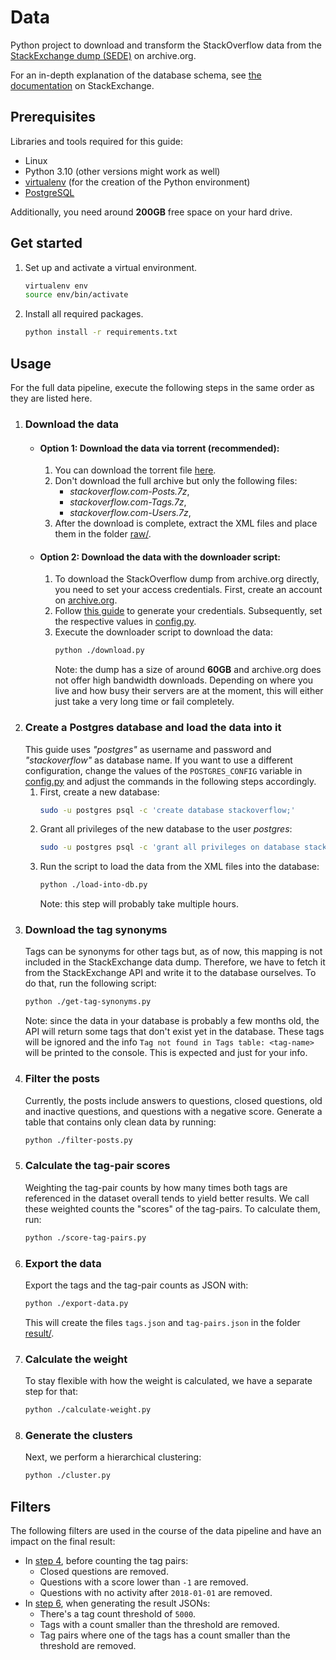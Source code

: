 # Data

Python project to download and transform the StackOverflow data from the [StackExchange dump (SEDE)](https://archive.org/download/stackexchange) on archive.org.

For an in-depth explanation of the database schema, see [the documentation](https://meta.stackexchange.com/questions/2677/database-schema-documentation-for-the-public-data-dump-and-sede) on StackExchange.

## Prerequisites

Libraries and tools required for this guide:

- Linux
- Python 3.10 (other versions might work as well)
- [virtualenv](https://virtualenv.pypa.io/en/latest/) (for the creation of the Python environment)
- [PostgreSQL](https://www.postgresql.org/)

Additionally, you need around **200GB** free space on your hard drive.

## Get started

1. Set up and activate a virtual environment.
   ```bash
   virtualenv env
   source env/bin/activate
   ```
2. Install all required packages.
   ```bash
   python install -r requirements.txt
   ````
   
## Usage

For the full data pipeline, execute the following steps in the same order as they are listed here.

1. ### Download the data
   - #### Option 1: Download the data via torrent **(recommended)**:
      1. You can download the torrent file [here](https://archive.org/download/stackexchange/stackexchange_archive.torrent).
      2. Don't download the full archive but only the following files:
         - _stackoverflow.com-Posts.7z_,
         - _stackoverflow.com-Tags.7z_,
         - _stackoverflow.com-Users.7z_,
      3. After the download is complete, extract the XML files and place them in the folder [raw/](./raw).
   - #### Option 2: Download the data with the downloader script:
      1. To download the StackOverflow dump from archive.org directly, you need to set your access credentials. 
         First, create an account on [archive.org](https://archive.org). 
      2. Follow [this guide](https://archive.org/developers/tutorial-get-ia-credentials.html#steps) to generate your credentials. 
         Subsequently, set the respective values in [config.py](./config.py).
      3. Execute the downloader script to download the data:   
         ```bash
         python ./download.py
         ```
         Note: the dump has a size of around **60GB** and archive.org does not offer high bandwidth downloads. 
         Depending on where you live and how busy their servers are at the moment, this will either just take a very long time or fail completely.
2. ### Create a Postgres database and load the data into it
   This guide uses _"postgres"_ as username and password and _"stackoverflow"_ as database name. If you want to use
   a different configuration, change the values of the `POSTGRES_CONFIG` variable in [config.py](./config.py) and
   adjust the commands in the following steps accordingly.
   1. First, create a new database:
      ```bash
      sudo -u postgres psql -c 'create database stackoverflow;'
      ```
   2. Grant all privileges of the new database to the user _postgres_:
      ```bash
      sudo -u postgres psql -c 'grant all privileges on database stackoverflow to postgres;'
      ```
   3. Run the script to load the data from the XML files into the database:
      ```bash
      python ./load-into-db.py
      ```
      Note: this step will probably take multiple hours.
3. ### Download the tag synonyms
   Tags can be synonyms for other tags but, as of now, this mapping is not included in the StackExchange data dump.
   Therefore, we have to fetch it from the StackExchange API and write it to the database ourselves.
   To do that, run the following script:  
   ```bash
   python ./get-tag-synonyms.py
   ```
   Note: since the data in your database is probably a few months old, the API will return some tags that don't exist
   yet in the database. These tags will be ignored and the info `Tag not found in Tags table: <tag-name>` 
   will be printed to the console. This is expected and just for your info.
4. ### Filter the posts
   Currently, the posts include answers to questions, closed questions, old and inactive questions, 
   and questions with a negative score. Generate a table that contains only clean data by running:
   ```bash
   python ./filter-posts.py
   ```
5. ### Calculate the tag-pair scores
   Weighting the tag-pair counts by how many times both tags are referenced in the dataset overall tends to yield better results.
   We call these weighted counts the "scores" of the tag-pairs. To calculate them, run:
   ```bash
   python ./score-tag-pairs.py
   ```
6. ### Export the data
   Export the tags and the tag-pair counts as JSON with:
   ```bash
   python ./export-data.py
   ```
   This will create the files `tags.json` and `tag-pairs.json` in the folder [result/](./result).
7. ### Calculate the weight
   To stay flexible with how the weight is calculated, we have a separate step for that:
   ```bash
   python ./calculate-weight.py
   ```
8. ### Generate the clusters
   Next, we perform a hierarchical clustering:
   ```bash
   python ./cluster.py
   ```

## Filters

The following filters are used in the course of the data pipeline and have an impact on the final result:

- In [step 4](./README.md#filter-the-posts), before counting the tag pairs:
  - Closed questions are removed.
  - Questions with a score lower than `-1` are removed.
  - Questions with no activity after `2018-01-01` are removed.
- In [step 6](./README.md#export-the-data), when generating the result JSONs:
  - There's a tag count threshold of `5000`. 
  - Tags with a count smaller than the threshold are removed.
  - Tag pairs where one of the tags has a count smaller than the threshold are removed.
